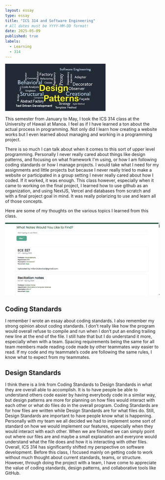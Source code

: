 ```yaml
---
layout: essay
type: essay
title: "ICS 314 and Software Engineering"
# All dates must be YYYY-MM-DD format!
date: 2025-05-09
published: true
labels:
  - Learning
  - 314
---
```

<img class="img-fluid" src="/img/essays/reflection314/designpattern.jpg">

This semester from January to May, I took the ICS 314 class at the University of Hawaii at Manoa. I feel as if I have learned a ton about the actual process in programming. Not only did I learn how creating a website works but I even learned about managing and working in a programming project. 

There is so much I can talk about when it comes to this sort of upper level programming. Personally I never really cared about things like design patterns, and focusing on what framework I'm using, or how I am following coding standards or how I manage projects. I would take what I need for my assignments and little projects but because I never really tried to make a website or participated in a group setting I never really cared about how I coded. If it worked, it was enough. This class however, especially when it came to working on the final project, I learned how to use github as an organization, and using NextJS, Vercel and databases from scratch and with a final project goal in mind. It was really polarizing to use and learn all of those concepts.

Here are some of my thoughts on the various topics I learned from this class.

<img class="img-fluid" src="/img/notehub/notepic1.png">

## Coding Standards

I remember I wrote an essay about coding standards. I also remember my strong opinion about coding standards. I don’t really like how the program would overall refuse to compile and run when I don’t put an ending trailing new line at the end of the file. I still hate that but I do understand it more, especially when with a team. Spacing requirements being the same for all team members made reading code made by other teammates *way* easier to read. If my code and my teammate’s code are following the same rules, I know what to expect from my teammates.

## Design Standards

I think there is a link from Coding Standards to Design Standards in what they are overall able to accomplish. It is to have people be able to understand others code easier by having everybody code in a similar way, but design patterns are more for planning on how files would interact with each other or what do files do in the overall program. Coding Standards are for how files are written while Design Standards are for what files do. Still, Design Standards are important to have people know what is happening. Personally with my team we all decided we had to implement some sort of standard on how we would implement our features, especially when they would interact with each other. When we are finished we can simply point out where our files are and maybe a small explanation and everyone would understand what the file does and how it is interacting with other files.
Overall, ICS 314 has significantly shifted my perspective on software development. Before this class, I focused mainly on getting code to work without much thought about current standards, teams, or structure. However, through doing the project with a team, I have come to appreciate the value of coding standards, design patterns, and collaborative tools like GitHub.
